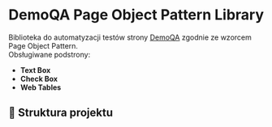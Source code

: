 # DemoQA Page Object Pattern Library

Biblioteka do automatyzacji testów strony [DemoQA](https://demoqa.com/) zgodnie ze wzorcem Page Object Pattern.  
Obsługiwane podstrony:
- **Text Box**
- **Check Box**
- **Web Tables**

## 📌 Struktura projektu
